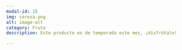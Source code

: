 ```yaml
---
modal-id: 15
img: cereza.png
alt: image-alt
category: Fruta
description: Este producto es de temporada este mes, ¡disfrútalo!

---
```

